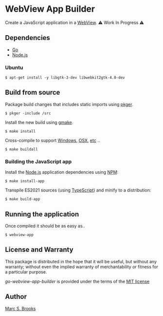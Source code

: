 # WebView App Builder

Create a JavaScript application in a [WebView](https://en.wikipedia.org/wiki/WebView). :warning: Work In Progress :warning:

## Dependencies

- [Go](https://golang.org)
- [Node.js](https://nodejs.org)

### Ubuntu

    $ apt-get install -y libgtk-3-dev libwebkit2gtk-4.0-dev

## Build from source

Package build changes that includes static imports using [pkger](https://github.com/markbates/pkger).

    $ pkger -include /src

Install the new build using [gmake](https://www.gnu.org/software/make).

    $ make install

Cross-compile to support [Windows](https://golang.org/dl/go1.15.6.windows-amd64.msi), [OSX](https://golang.org/dl/go1.15.6.darwin-amd64.pkg), [etc](https://golang.org/dl) ..

    $ make buildall

### Building the JavaScript app

Install the [Node.js](https://nodejs.org) application dependencies using [NPM](https://npmjs.com):

    $ make install-app

Transpile ES2021 sources (using [TypeScript](https://www.typescriptlang.org/docs/handbook/compiler-options.html)) and minify to a distribution:

    $ make build-app

## Running the application

Once compiled it should be as easy as..

    $ webview-app

## License and Warranty

This package is distributed in the hope that it will be useful, but without any warranty; without even the implied warranty of merchantability or fitness for a particular purpose.

_go-webview-app-builder_ is provided under the terms of the [MIT license](http://www.opensource.org/licenses/mit-license.php)

## Author

[Marc S. Brooks](https://github.com/nuxy)
